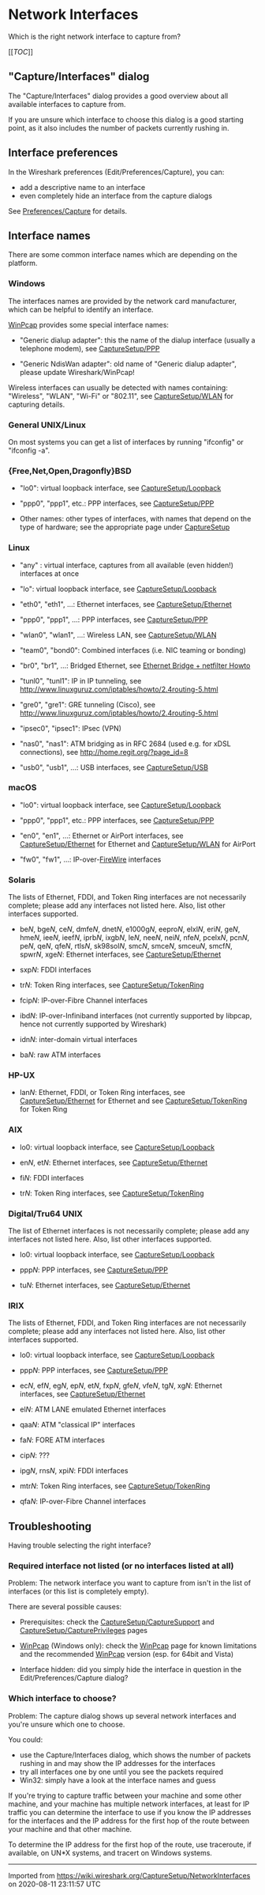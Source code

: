 # Network Interfaces

Which is the right network interface to capture from?

[[_TOC_]]

## "Capture/Interfaces" dialog

The "Capture/Interfaces" dialog provides a good overview about all available interfaces to capture from.

If you are unsure which interface to choose this dialog is a good starting point, as it also includes the number of packets currently rushing in.

## Interface preferences

In the Wireshark preferences (Edit/Preferences/Capture), you can:

  - add a descriptive name to an interface
  - even completely hide an interface from the capture dialogs

See [Preferences/Capture](/Preferences/Capture) for details.

## Interface names

There are some common interface names which are depending on the platform.

### Windows

The interfaces names are provided by the network card manufacturer, which can be helpful to identify an interface.

[WinPcap](/WinPcap) provides some special interface names:

  - "Generic dialup adapter": this the name of the dialup interface (usually a telephone modem), see [CaptureSetup/PPP](/CaptureSetup/PPP)

  - "Generic NdisWan adapter": old name of "Generic dialup adapter", please update Wireshark/WinPcap\!

Wireless interfaces can usually be detected with names containing: "Wireless", "WLAN", "Wi-Fi" or "802.11", see [CaptureSetup/WLAN](/CaptureSetup/WLAN) for capturing details.

### General UNIX/Linux

On most systems you can get a list of interfaces by running "ifconfig" or "ifconfig -a".

### {Free,Net,Open,Dragonfly}BSD

  - "lo0": virtual loopback interface, see [CaptureSetup/Loopback](/CaptureSetup/Loopback)

  - "ppp0", "ppp1", etc.: PPP interfaces, see [CaptureSetup/PPP](/CaptureSetup/PPP)

  - Other names: other types of interfaces, with names that depend on the type of hardware; see the appropriate page under [CaptureSetup](/CaptureSetup)

### Linux

  - "any" : virtual interface, captures from all available (even hidden\!) interfaces at once

  - "lo": virtual loopback interface, see [CaptureSetup/Loopback](/CaptureSetup/Loopback)

  - "eth0", "eth1", ...: Ethernet interfaces, see [CaptureSetup/Ethernet](/CaptureSetup/Ethernet)

  - "ppp0", "ppp1", ...: PPP interfaces, see [CaptureSetup/PPP](/CaptureSetup/PPP)

  - "wlan0", "wlan1", ...: Wireless LAN, see [CaptureSetup/WLAN](/CaptureSetup/WLAN)

  - "team0", "bond0": Combined interfaces (i.e. NIC teaming or bonding)

  - "br0", "br1", ...: Bridged Ethernet, see [Ethernet Bridge + netfilter Howto](http://www.think-future.de/DOCUMENTATION/Ethernet-Bridge-netfilter-HOWTO/Ethernet-Bridge-netfilter-HOWTO.html)

  - "tunl0", "tunl1": IP in IP tunneling, see <http://www.linuxguruz.com/iptables/howto/2.4routing-5.html>

  - "gre0", "gre1": GRE tunneling (Cisco), see <http://www.linuxguruz.com/iptables/howto/2.4routing-5.html>

  - "ipsec0", "ipsec1": IPsec (VPN)

  - "nas0", "nas1": ATM bridging as in RFC 2684 (used e.g. for xDSL connections), see <http://home.regit.org/?page_id=8>

  - "usb0", "usb1", ...: USB interfaces, see [CaptureSetup/USB](/CaptureSetup/USB)

### macOS

  - "lo0": virtual loopback interface, see [CaptureSetup/Loopback](/CaptureSetup/Loopback)

  - "ppp0", "ppp1", etc.: PPP interfaces, see [CaptureSetup/PPP](/CaptureSetup/PPP)

  - "en0", "en1", ...: Ethernet or AirPort interfaces, see [CaptureSetup/Ethernet](/CaptureSetup/Ethernet) for Ethernet and [CaptureSetup/WLAN](/CaptureSetup/WLAN) for AirPort

  - "fw0", "fw1", ...: IP-over-[FireWire](/FireWire) interfaces

### Solaris

The lists of Ethernet, FDDI, and Token Ring interfaces are not necessarily complete; please add any interfaces not listed here. Also, list other interfaces supported.

  - be*N*, bge*N*, ce*N*, dmfe*N*, dnet*N*, e1000g*N*, eepro*N*, elxl*N*, eri*N*, ge*N*, hme*N*, iee*N*, ieef*N*, iprb*N*, ixgb*N*, le*N*, nee*N*, nei*N*, nfe*N*, pcelx*N*, pcn*N*, pe*N*, qe*N*, qfe*N*, rtls*N*, sk98sol*N*, smc*N*, smce*N*, smceu*N*, smcf*N*, spwr*N*, xge*N*: Ethernet interfaces, see [CaptureSetup/Ethernet](/CaptureSetup/Ethernet)

  - sxp*N*: FDDI interfaces

  - tr*N*: Token Ring interfaces, see [CaptureSetup/TokenRing](/CaptureSetup/TokenRing)

  - fcip*N*: IP-over-Fibre Channel interfaces

  - ibd*N*: IP-over-Infiniband interfaces (not currently supported by libpcap, hence not currently supported by Wireshark)

  - idn*N*: inter-domain virtual interfaces

  - ba*N*: raw ATM interfaces

### HP-UX

  - lan*N*: Ethernet, FDDI, or Token Ring interfaces, see [CaptureSetup/Ethernet](/CaptureSetup/Ethernet) for Ethernet and see [CaptureSetup/TokenRing](/CaptureSetup/TokenRing) for Token Ring

### AIX

  - lo0: virtual loopback interface, see [CaptureSetup/Loopback](/CaptureSetup/Loopback)

  - en*N*, et*N*: Ethernet interfaces, see [CaptureSetup/Ethernet](/CaptureSetup/Ethernet)

  - fi*N*: FDDI interfaces

  - tr*N*: Token Ring interfaces, see [CaptureSetup/TokenRing](/CaptureSetup/TokenRing)

### Digital/Tru64 UNIX

The list of Ethernet interfaces is not necessarily complete; please add any interfaces not listed here. Also, list other interfaces supported.

  - lo0: virtual loopback interface, see [CaptureSetup/Loopback](/CaptureSetup/Loopback)

  - ppp*N*: PPP interfaces, see [CaptureSetup/PPP](/CaptureSetup/PPP)

  - tu*N*: Ethernet interfaces, see [CaptureSetup/Ethernet](/CaptureSetup/Ethernet)

### IRIX

The lists of Ethernet, FDDI, and Token Ring interfaces are not necessarily complete; please add any interfaces not listed here. Also, list other interfaces supported.

  - lo0: virtual loopback interface, see [CaptureSetup/Loopback](/CaptureSetup/Loopback)

  - ppp*N*: PPP interfaces, see [CaptureSetup/PPP](/CaptureSetup/PPP)

  - ec*N*, ef*N*, eg*N*, ep*N*, et*N*, fxp*N*, gfe*N*, vfe*N*, tg*N*, xg*N*: Ethernet interfaces, see [CaptureSetup/Ethernet](/CaptureSetup/Ethernet)

  - el*N*: ATM LANE emulated Ethernet interfaces

  - qaa*N*: ATM "classical IP" interfaces

  - fa*N*: FORE ATM interfaces

  - cip*N*: ???

  - ipg*N*, rns*N*, xpi*N*: FDDI interfaces

  - mtr*N*: Token Ring interfaces, see [CaptureSetup/TokenRing](/CaptureSetup/TokenRing)

  - qfa*N*: IP-over-Fibre Channel interfaces

## Troubleshooting

Having trouble selecting the right interface?

### Required interface not listed (or no interfaces listed at all)

Problem: The network interface you want to capture from isn't in the list of interfaces (or this list is completely empty).

There are several possible causes:

  - Prerequisites: check the [CaptureSetup/CaptureSupport](/CaptureSetup/CaptureSupport) and [CaptureSetup/CapturePrivileges](/CaptureSetup/CapturePrivileges) pages

  - [WinPcap](/WinPcap) (Windows only): check the [WinPcap](/WinPcap) page for known limitations and the recommended [WinPcap](/WinPcap) version (esp. for 64bit and Vista)

  - Interface hidden: did you simply hide the interface in question in the Edit/Preferences/Capture dialog?

### Which interface to choose?

Problem: The capture dialog shows up several network interfaces and you're unsure which one to choose.

You could:

  - use the Capture/Interfaces dialog, which shows the number of packets rushing in and may show the IP addresses for the interfaces
  - try all interfaces one by one until you see the packets required
  - Win32: simply have a look at the interface names and guess

If you're trying to capture traffic between your machine and some other machine, and your machine has multiple network interfaces, at least for IP traffic you can determine the interface to use if you know the IP addresses for the interfaces and the IP address for the first hop of the route between your machine and that other machine.

To determine the IP address for the first hop of the route, use traceroute, if available, on UN\*X systems, and tracert on Windows systems.

---

Imported from https://wiki.wireshark.org/CaptureSetup/NetworkInterfaces on 2020-08-11 23:11:57 UTC
